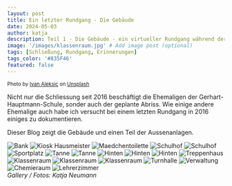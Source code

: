 ```yaml
---
layout: post
title: Ein letzter Rundgang - Die Gebäude
date: 2024-05-03
author: katja
description: Teil 1 - Die Gebäude - ein virtueller Rundgang während der Verabschiedung
image: '/images/klassenraum.jpg' # Add image post (optional)
tags: [Schließung, Rundgang, Erinnerungen]
tags_color: '#835F46'
featured: false
---
```

<small>Photo by <a href="https://unsplash.com/@ivalex?utm_content=creditCopyText&utm_medium=referral&utm_source=unsplash">Ivan Aleksic</a> on <a href="https://unsplash.com/photos/brown-wooden-table-and-chairs-PDRFeeDniCk?utm_content=creditCopyText&utm_medium=referral&utm_source=unsplash">Unsplash</a></small>
  

Nicht nur die Schliessung seit 2016 beschäftigt die Ehemaligen der Gerhart-Hauptmann-Schule, sonder auch der geplante Abriss.
Wie einige andere Ehemalige auch habe ich versucht bei einem letzten Rundgang in 2016 einiges zu dokumentieren.

Dieser Blog zeigt die Gebäude und einen Teil der Aussenanlagen.

<div class="gallery-box">
  <div class="gallery gallery--post">
    <img src="/images/fb_ghs_gebaeude_02_07_16/baenke1.jpg" loading="lazy" alt="Bank">
    <img src="/images/fb_ghs_gebaeude_02_07_16/kiosk_hausmeister1.jpg" loading="lazy" alt="Kiosk Hausmeister">
    <img src="/images/fb_ghs_gebaeude_02_07_16/maedchentoilette1.jpg" loading="lazy" alt="Maedchentoilette">
    <img src="/images/fb_ghs_gebaeude_02_07_16/schulhof_ueberblick1.jpg" loading="lazy" alt="Schulhof">
    <img src="/images/fb_ghs_gebaeude_02_07_16/schulhof_ueberblick2.jpg" loading="lazy" alt="Schulhof">
    <img src="/images/fb_ghs_gebaeude_02_07_16/sportplatz1.jpg" loading="lazy" alt="Sportplatz">
    <img src="/images/fb_ghs_gebaeude_02_07_16/tanne1.jpg" loading="lazy" alt="Tanne">
    <img src="/images/fb_ghs_gebaeude_02_07_16/tanne2.jpg" loading="lazy" alt="Tanne">
    <img src="/images/fb_ghs_gebaeude_02_07_16/trakt_klassenraeume_hinten1.jpg" loading="lazy" alt="Hinten">
    <img src="/images/fb_ghs_gebaeude_02_07_16/trakt_klassenraeume_hinten2.jpg" loading="lazy" alt="Hinten">
    <img src="/images/fb_ghs_gebaeude_02_07_16/trakt_klassenraeume_hinten3.jpg" loading="lazy" alt="Hinten">
    <img src="/images/fb_ghs_gebaeude_02_07_16/trakt_klassenraeume_treppenhaeuser1.jpg" loading="lazy" alt="Treppenhaus">
    <img src="/images/fb_ghs_gebaeude_02_07_16/trakt_klassenraeume1.jpg" loading="lazy" alt="Klassenraum">
    <img src="/images/fb_ghs_gebaeude_02_07_16/trakt_klassenraeume2.jpg" loading="lazy" alt="Klassenraum">
    <img src="/images/fb_ghs_gebaeude_02_07_16/trakt_klassenraeume3.jpg" loading="lazy" alt="Klassenraum">
    <img src="/images/fb_ghs_gebaeude_02_07_16/turnhalle1.jpg" loading="lazy" alt="Turnhalle">
    <img src="/images/fb_ghs_gebaeude_02_07_16/verwaltungstrakt_atrium1.jpg" loading="lazy" alt="Verwaltung">
    <img src="/images/fb_ghs_gebaeude_02_07_16/verwaltungstrakt_chemieraum1.jpg" loading="lazy" alt="Chemieraum">
    <img src="/images/fb_ghs_gebaeude_02_07_16/verwaltungstrakt_lehrerzimmer1.jpg" loading="lazy" alt="Lehrerzimmer">
    </div>
  <em>Gallery / <a target="_blank">Fotos: Katja Neumann</a></em>
</div>
